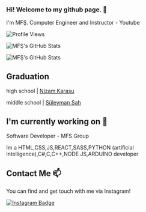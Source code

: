 ### Hi! Welcome to my github page. 👋


I'm MFŞ. Computer Engineer and Instructor - Youtube

![Profile Views](https://komarev.com/ghpvc/?username=muhamedsahin)

![MFŞ's GitHub Stats](https://github-readme-stats.vercel.app/api?username=muhamedsahin&show_icons=true)

 ![MFŞ's GitHub Stats](https://github-readme-stats.vercel.app/api/top-langs/?username=muhamedsahin&layout=compact)

## Graduation

high school |  [Nizam Karasu](https://nkarasu.meb.k12.tr)

middle school | [Süleyman Şah](https://suleymansahiho.meb.k12.tr)

## I'm currently working on 🔭

Software Developer - MFS Group

Im a HTML,CSS,JS,REACT,SASS,PYTHON (artificial intelligence),C#,C,C++,NODE JS,ARDUİNO developer


## Contact Me 📫

You can find and get touch with me via Instagram!

[![Instagram Badge](https://img.shields.io/badge/muhamedsahin378-follow%20on%20instagram-blue?style=for-the-badge&logo=instagram)](https://www.instagram.com/muhamedsahin378/)

